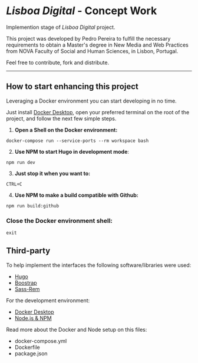 *Lisboa Digital* - Concept Work
================================

Implemention stage of *Lisboa Digital* project.

This project was developed by Pedro Pereira to fulfill the necessary requirements to obtain a Master's degree in New Media and Web Practices from NOVA Faculty of Social and Human Sciences, in Lisbon, Portugal.

Feel free to contribute, fork and distribute.

--------------------------------------------

How to start enhancing this project
-----------------------------------

Leveraging a Docker environment you can start developing in no time.

Just install [Docker Desktop](https://www.docker.com/products/docker-desktop), open your preferred terminal on the root of the project, and follow the next few simple steps.

1. **Open a Shell on the Docker environment:**
```console
docker-compose run --service-ports --rm workspace bash
```

2. **Use NPM to start Hugo in development mode**:
```console
npm run dev
```

3. **Just stop it when you want to:**
```
CTRL+C
```

4. **Use NPM to make a build compatible with Github:**
```console
npm run build:github
```

### Close the Docker environment shell:
```
exit
```

Third-party
-----------

To help implement the interfaces the following software/libraries were used:

+ [Hugo](https://github.com/gohugoio/hugo)
+ [Boostrap](https://github.com/twbs/bootstrap)
+ [Sass-Rem](https://github.com/pierreburel/sass-rem)

For the development environment:

+ [Docker Desktop](https://www.docker.com/products/docker-desktop)
+ [Node.js & NPM](https://nodejs.org)

Read more about the Docker and Node setup on this files:

+ docker-compose.yml
+ Dockerfile
+ package.json
